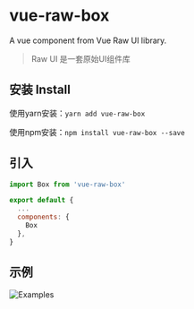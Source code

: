 # vue-raw-box
 A vue component from Vue Raw UI library.


> Raw UI 是一套原始UI组件库

## 安装 Install
使用yarn安装：`yarn add vue-raw-box`

使用npm安装：`npm install vue-raw-box --save`

## 引入
```js
import Box from 'vue-raw-box'

export default {
  ...
  components: {
    Box
  },
}
```

## 示例

![Examples](https://i.loli.net/2020/05/21/jq32yWzIkvsDgX9.png)